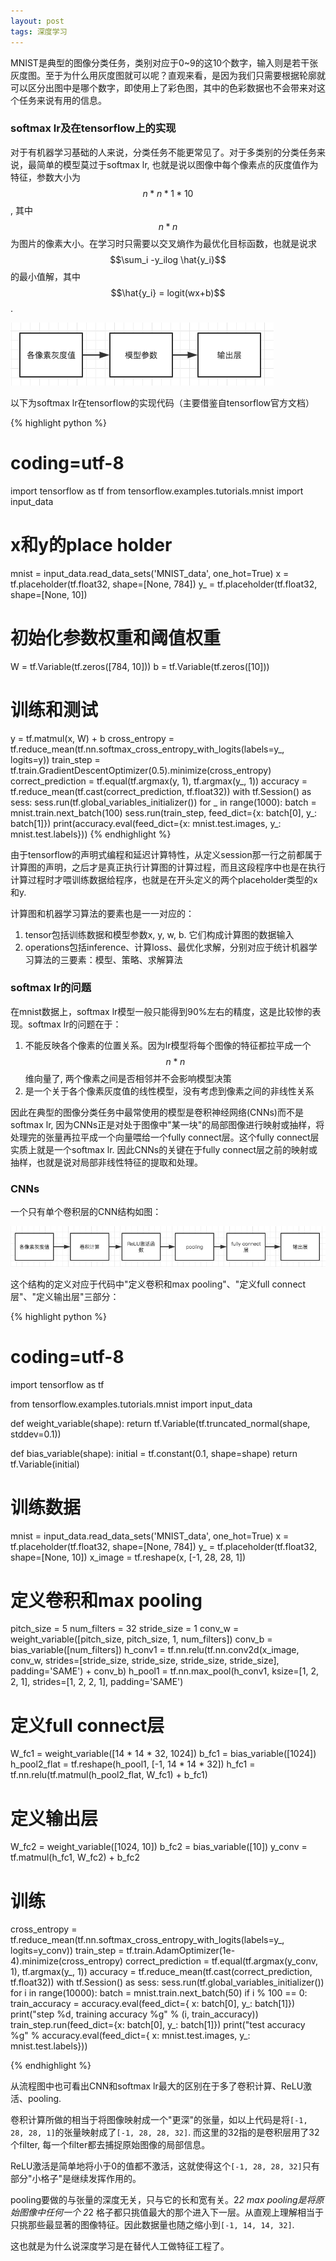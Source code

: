 ```yaml
---
layout: post
tags: 深度学习
---
```


MNIST是典型的图像分类任务，类别对应于0~9的这10个数字，输入则是若干张灰度图。至于为什么用灰度图就可以呢？直观来看，是因为我们只需要根据轮廓就可以区分出图中是哪个数字，即使用上了彩色图，其中的色彩数据也不会带来对这个任务来说有用的信息。

### **softmax lr及在tensorflow上的实现**
对于有机器学习基础的人来说，分类任务不能更常见了。对于多类别的分类任务来说，最简单的模型莫过于softmax lr, 也就是说以图像中每个像素点的灰度值作为特征，参数大小为$$n*n*1*10$$, 其中$$n*n$$为图片的像素大小。在学习时只需要以交叉熵作为最优化目标函数，也就是说求$$\sum_i -y_ilog \hat{y_i}$$的最小值解，其中$$\hat{y_i} = logit(wx+b)$$. 

![softmax-lr](/public/softmax-lr.png)

以下为softmax lr在tensorflow的实现代码（主要借鉴自tensorflow官方文档）

{% highlight python %}
# coding=utf-8
import tensorflow as tf
from tensorflow.examples.tutorials.mnist import input_data

# x和y的place holder
mnist = input_data.read_data_sets('MNIST_data', one_hot=True)
x = tf.placeholder(tf.float32, shape=[None, 784])
y_ = tf.placeholder(tf.float32, shape=[None, 10])

# 初始化参数权重和阈值权重
W = tf.Variable(tf.zeros([784, 10]))
b = tf.Variable(tf.zeros([10]))

# 训练和测试
y = tf.matmul(x, W) + b
cross_entropy = tf.reduce_mean(tf.nn.softmax_cross_entropy_with_logits(labels=y_, logits=y))
train_step = tf.train.GradientDescentOptimizer(0.5).minimize(cross_entropy)
correct_prediction = tf.equal(tf.argmax(y, 1), tf.argmax(y_, 1))
accuracy = tf.reduce_mean(tf.cast(correct_prediction, tf.float32))
with tf.Session() as sess:
    sess.run(tf.global_variables_initializer())
    for _ in range(1000):
        batch = mnist.train.next_batch(100)
        sess.run(train_step, feed_dict={x: batch[0], y_: batch[1]})
    print(accuracy.eval(feed_dict={x: mnist.test.images, y_: mnist.test.labels}))
{% endhighlight %}

由于tensorflow的声明式编程和延迟计算特性，从定义session那一行之前都属于计算图的声明，之后才是真正执行计算图的计算过程，而且这段程序中也是在执行计算过程时才喂训练数据给程序，也就是在开头定义的两个placeholder类型的x和y. 

计算图和机器学习算法的要素也是一一对应的：

1. tensor包括训练数据和模型参数x, y, w, b. 它们构成计算图的数据输入
2. operations包括inference、计算loss、最优化求解，分别对应于统计机器学习算法的三要素：模型、策略、求解算法

### **softmax lr的问题**
在mnist数据上，softmax lr模型一般只能得到90%左右的精度，这是比较惨的表现。softmax lr的问题在于：

1. 不能反映各个像素的位置关系。因为lr模型将每个图像的特征都拉平成一个$$n*n$$维向量了, 两个像素之间是否相邻并不会影响模型决策
2. 是一个关于各个像素灰度值的线性模型，没有考虑到像素之间的非线性关系

因此在典型的图像分类任务中最常使用的模型是卷积神经网络(CNNs)而不是softmax lr, 因为CNNs正是对处于图像中"某一块"的局部图像进行映射或抽样，将处理完的张量再拉平成一个向量喂给一个fully connect层。这个fully connect层实质上就是一个softmax lr. 因此CNNs的关键在于fully connect层之前的映射或抽样，也就是说对局部非线性特征的提取和处理。

### **CNNs**
一个只有单个卷积层的CNN结构如图：

![cnn](/public/cnn.png)

这个结构的定义对应于代码中"定义卷积和max pooling"、"定义full connect层"、"定义输出层"三部分：

{% highlight python %}
# coding=utf-8
import tensorflow as tf

from tensorflow.examples.tutorials.mnist import input_data


def weight_variable(shape):
    return tf.Variable(tf.truncated_normal(shape, stddev=0.1))


def bias_variable(shape):
    initial = tf.constant(0.1, shape=shape)
    return tf.Variable(initial)


# 训练数据
mnist = input_data.read_data_sets('MNIST_data', one_hot=True)
x = tf.placeholder(tf.float32, shape=[None, 784])
y_ = tf.placeholder(tf.float32, shape=[None, 10])
x_image = tf.reshape(x, [-1, 28, 28, 1])

# 定义卷积和max pooling
pitch_size = 5
num_filters = 32
stride_size = 1
conv_w = weight_variable([pitch_size, pitch_size, 1, num_filters])
conv_b = bias_variable([num_filters])
h_conv1 = tf.nn.relu(tf.nn.conv2d(x_image, conv_w, strides=[stride_size, stride_size, stride_size, stride_size],
                                  padding='SAME') + conv_b)
h_pool1 = tf.nn.max_pool(h_conv1, ksize=[1, 2, 2, 1], strides=[1, 2, 2, 1], padding='SAME')

# 定义full connect层
W_fc1 = weight_variable([14 * 14 * 32, 1024])
b_fc1 = bias_variable([1024])
h_pool2_flat = tf.reshape(h_pool1, [-1, 14 * 14 * 32])
h_fc1 = tf.nn.relu(tf.matmul(h_pool2_flat, W_fc1) + b_fc1)

# 定义输出层
W_fc2 = weight_variable([1024, 10])
b_fc2 = bias_variable([10])
y_conv = tf.matmul(h_fc1, W_fc2) + b_fc2

# 训练
cross_entropy = tf.reduce_mean(tf.nn.softmax_cross_entropy_with_logits(labels=y_, logits=y_conv))
train_step = tf.train.AdamOptimizer(1e-4).minimize(cross_entropy)
correct_prediction = tf.equal(tf.argmax(y_conv, 1), tf.argmax(y_, 1))
accuracy = tf.reduce_mean(tf.cast(correct_prediction, tf.float32))
with tf.Session() as sess:
    sess.run(tf.global_variables_initializer())
    for i in range(10000):
        batch = mnist.train.next_batch(50)
        if i % 100 == 0:
            train_accuracy = accuracy.eval(feed_dict={
                x: batch[0], y_: batch[1]})
            print("step %d, training accuracy %g" % (i, train_accuracy))
        train_step.run(feed_dict={x: batch[0], y_: batch[1]})
    print("test accuracy %g" % accuracy.eval(feed_dict={
        x: mnist.test.images, y_: mnist.test.labels}))

{% endhighlight %}

从流程图中也可看出CNN和softmax lr最大的区别在于多了卷积计算、ReLU激活、pooling. 

卷积计算所做的相当于将图像映射成一个"更深"的张量，如以上代码是将```[-1, 28, 28, 1]```的张量映射成了```[-1, 28, 28, 32]```. 而这里的32指的是卷积层用了32个filter, 每一个filter都去捕捉原始图像的局部信息。

ReLU激活是简单地将小于0的值都不激活，这就使得这个```[-1, 28, 28, 32]```只有部分"小格子"是继续发挥作用的。

pooling要做的与张量的深度无关，只与它的长和宽有关。2*2 max pooling是将原始图像中任何一个 2*2 格子都只挑值最大的那个进入下一层。从直观上理解相当于只挑那些最显著的图像特征。因此数据量也随之缩小到```[-1, 14, 14, 32]```.

这也就是为什么说深度学习是在替代人工做特征工程了。
